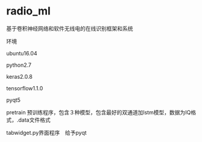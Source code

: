# radio_ml

基于卷积神经网络和软件无线电的在线识别框架和系统


环境

ubuntu16.04

python2.7

keras2.0.8

tensorflow1.1.0

pyqt5



pretrain 预训练程序，包含３种模型，包含最好的双通道加lstm模型，数据为IQ格式，.data文件格式

tabwidget.py界面程序　给予pyqt
